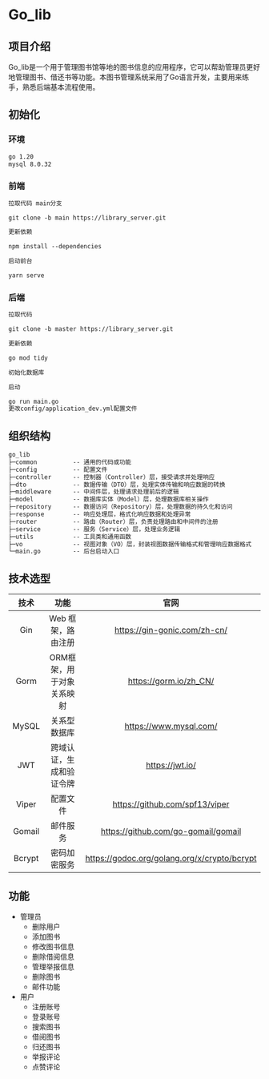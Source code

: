 # Go_lib

## 项目介绍
Go_lib是一个用于管理图书馆等地的图书信息的应用程序，它可以帮助管理员更好地管理图书、借还书等功能。本图书管理系统采用了Go语言开发，主要用来练手，熟悉后端基本流程使用。

## 初始化

### 环境
```markdown
go 1.20
mysql 8.0.32
```



### 前端

```markdown
拉取代码 main分支

git clone -b main https://library_server.git

更新依赖

npm install --dependencies

启动前台

yarn serve
```

### 后端
```markdown
拉取代码

git clone -b master https://library_server.git

更新依赖

go mod tidy

初始化数据库

启动

go run main.go
更改config/application_dev.yml配置文件
```

## 组织结构
```markdown
go_lib
├─common          -- 通用的代码或功能
├─config          -- 配置文件
├─controller      -- 控制器（Controller）层，接受请求并处理响应
├─dto             -- 数据传输（DTO）层，处理实体传输和响应数据的转换
├─middleware      -- 中间件层，处理请求处理前后的逻辑
├─model           -- 数据库实体（Model）层，处理数据库相关操作
├─repository      -- 数据访问（Repository）层，处理数据的持久化和访问
├─response        -- 响应处理层，格式化响应数据和处理异常
├─router          -- 路由（Router）层，负责处理路由和中间件的注册
├─service         -- 服务（Service）层，处理业务逻辑
├─utils           -- 工具类和通用函数
├─vo              -- 视图对象（VO）层，封装视图数据传输格式和管理响应数据格式
└─main.go         -- 后台启动入口
```

## 技术选型
|  技术  |           功能            |                     官网                     |
| :----: | :-----------------------: | :------------------------------------------: |
|  Gin   |    Web 框架，路由注册     |         https://gin-gonic.com/zh-cn/         |
|  Gorm  | ORM框架，用于对象关系映射 |            https://gorm.io/zh_CN/            |
| MySQL  |       关系型数据库        |            https://www.mysql.com/            |
|  JWT   | 跨域认证，生成和验证令牌  |               https://jwt.io/                |
| Viper  |         配置文件          |        https://github.com/spf13/viper        |
| Gomail |         邮件服务          |     https://github.com/go-gomail/gomail      |
| Bcrypt |       密码加密服务        | https://godoc.org/golang.org/x/crypto/bcrypt |


## 功能
- 管理员
    - 删除用户
    - 添加图书
    - 修改图书信息
    - 删除借阅信息
    - 管理举报信息
    - 删除图书
    - 邮件功能
- 用户
    - 注册账号
    - 登录账号
    - 搜索图书
    - 借阅图书
    - 归还图书
    - 举报评论
    - 点赞评论

